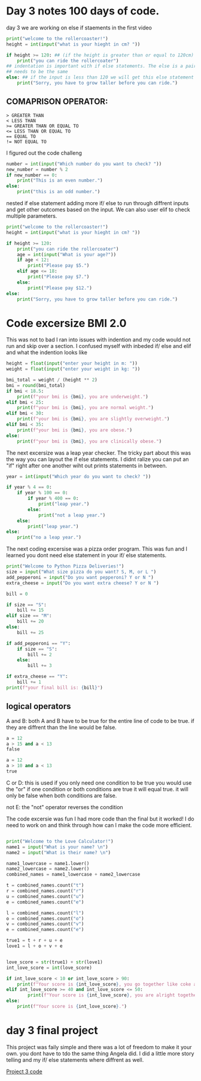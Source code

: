 # Day 3 notes 100 days of code.

day 3 we are working on else if staements in the first video

```python
print("welcome to the rollercoaster!")
height = int(input("what is your hieght in cm? "))

if height >= 120: ## (if the height is greater than or equal to 120cm)
    print("you can ride the rollercoater")
## indentation is important with if else statements. The else is a pair with if so the indentation
## needs to be the same
else: ## if the input is less than 120 we will get this else statement
    print("Sorry, you have to grow taller before you can ride.")
```
## COMAPRISON OPERATOR:
    > GREATER THAN
    < LESS THAN
    >= GREATER THAN OR EQUAL TO
    <= LESS THAN OR EQUAL TO
    == EQUAL TO
    != NOT EQUAL TO

I figured out the code challeng

```python
number = int(input("Which number do you want to check? "))
new_number = number % 2
if new_number == 0:
    print("This is an even number.")
else:
    print("this is an odd number.")
```
nested if else statement adding more if/ else to run through diffrent inputs and get other outcomes based on the input. We can also user elif to check multiple parameters.

```python
print("welcome to the rollercoaster!")
height = int(input("what is your hieght in cm? "))

if height >= 120: 
    print("you can ride the rollercoater")
    age = int(input("What is your age?"))
    if age < 12:
        print("Please pay $5.")
    elif age <= 18:
        print("Please pay $7.")
    else:
        print("Please pay $12.")
else: 
    print("Sorry, you have to grow taller before you can ride.")
```

# Code excersize BMI 2.0
This was not to bad I ran into issues with indention and my code would not run and skip over a section. I confused myself with inbeded if/ else and elif and what the indention looks like

```python
height = float(input("enter your height in m: "))
weight = float(input("enter your weight in kg: "))

bmi_total = weight / (height ** 2)
bmi = round(bmi_total)
if bmi < 18.5:
    print(f"your bmi is {bmi}, you are underweight.")
elif bmi < 25:
    print(f"your bmi is {bmi}, you are normal weight.")
elif bmi < 30:
    print(f"your bmi is {bmi}, you are slightly overweight.")
elif bmi < 35:
    print(f"your bmi is {bmi}, you are obese.") 
else:
    print(f"your bmi is {bmi}, you are clinically obese.") 
```

The next excersize was a leap year checker. The tricky part about this was the way you can layout the if else statements. I didnt ralize you can put an "if" right after one another wiht out prints statements in between. 

```python
year = int(input("Which year do you want to check? "))

if year % 4 == 0:
    if year % 100 == 0:
        if year % 400 == 0:
            print("leap year.")
        else:
            print("not a leap year.")
    else:
        print("leap year.")
else:
    print("no a leap year.")
```

The next coding excersise was a pizza order program. This was fun and I learned you dont need else statement in your if/ else statements.

```python
print("Welcome to Python Pizza Deliveries!")
size = input("What size pizza do you want? S, M, or L ")
add_pepperoni = input("Do you want pepperoni? Y or N ")
extra_cheese = input("Do you want extra cheese? Y or N ")

bill = 0

if size == "S":
    bill += 15
elif size == "M":
    bill += 20
else:
    bill += 25

if add_pepperoni == "Y":
    if size == "S":
        bill += 2
    else:
        bill += 3

if extra_cheese == "Y":
    bill += 1
print(f"your final bill is: {bill}")
```

## logical operators
A and B: both A and B have to be true for the entire line of code to be true. if they are diffrent than the line would be false.
```python
a = 12
a > 15 and a < 13
false

a = 12
a > 10 and a < 13
true
```
C or D: this is used if you only need one condition to be true you would use the "or" if one condition or both conditions are true it will equal true. it will only be false when both conditions are false.

not E: the "not" operator reverses the condition

The code excersie was fun I had more code than the final but it worked! I do need to work on and think through how can I make the code more efficient.

```python

print("Welcome to the Love Calculator!")
name1 = input("What is your name? \n")
name2 = input("What is their name? \n")

name1_lowercase = name1.lower()
name2_lowercase = name2.lower()
combined_names = name1_lowercase + name2_lowercase

t = combined_names.count("t")
r = combined_names.count("r")
u = combined_names.count("u")
e = combined_names.count("e")

l = combined_names.count("l")
o = combined_names.count("o")
v = combined_names.count("v")
e = combined_names.count("e")

true1 = t + r + u + e
love1 = l + o + v + e


love_score = str(true1) + str(love1)
int_love_score = int(love_score)

if int_love_score < 10 or int_love_score > 90:
    print(f"Your score is {int_love_score}, you go together like coke and mentos.")
elif int_love_score >= 40 and int_love_score <= 50:
        print(f"Your score is {int_love_score}, you are alright together.")
else:
    print(f"Your score is {int_love_score}.")
```

# day 3 final project
This project was faily simple and there was a lot of freedom to make it your own. you dont have to tdo the same thing Angela did. I did a little more story telling and my if/ else statements where diffrent as well. 

[Project 3 code](https://github.com/PSebesta/100-Days-Of-Code/blob/main/Projects/Day%20003/choose%20your%20own%20adventure.py)